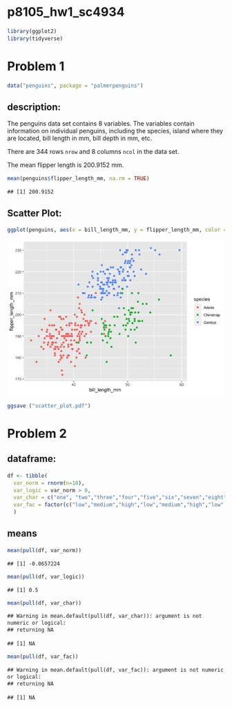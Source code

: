 p8105_hw1_sc4934
================

``` r
library(ggplot2)
library(tidyverse)
```

# Problem 1

``` r
data("penguins", package = "palmerpenguins")
```

## description:

The penguins data set contains 8 variables. The variables contain
information on individual penguins, including the species, island where
they are located, bill length in mm, bill depth in mm, etc.

There are 344 rows `nrow` and 8 columns `ncol` in the data set.

The mean flipper length is 200.9152 mm.

``` r
mean(penguins$flipper_length_mm, na.rm = TRUE)
```

    ## [1] 200.9152

## Scatter Plot:

``` r
ggplot(penguins, aes(x = bill_length_mm, y = flipper_length_mm, color = species)) + geom_point()
```

![](p8105_hw1_sc4934_files/figure-gfm/chunk_scatterplot-1.png)<!-- -->

``` r
ggsave ("scatter_plot.pdf")
```

# Problem 2

## dataframe:

``` r
df <- tibble(
  var_norm = rnorm(n=10),
  var_logic = var_norm > 0,
  var_char = c("one", "two","three","four","five","six","seven","eight","nine","ten"),
  var_fac = factor(c("low","medium","high","low","medium","high","low","medium","high", "low" ))
  )
```

## means

``` r
mean(pull(df, var_norm))
```

    ## [1] -0.0657224

``` r
mean(pull(df, var_logic))
```

    ## [1] 0.5

``` r
mean(pull(df, var_char))
```

    ## Warning in mean.default(pull(df, var_char)): argument is not numeric or logical:
    ## returning NA

    ## [1] NA

``` r
mean(pull(df, var_fac))
```

    ## Warning in mean.default(pull(df, var_fac)): argument is not numeric or logical:
    ## returning NA

    ## [1] NA
